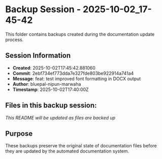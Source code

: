 # Backup Session - 2025-10-02_17-45-42

This folder contains backups created during the documentation update process.

## Session Information
- **Created**: 2025-10-02T17:45:42.881060
- **Commit**: 2ebf734ef773dda7e327fde803be922914a741a4
- **Message**: feat: test improved font formatting in DOCX output
- **Author**: bluepal-nipun-marwaha
- **Timestamp**: 2025-10-02T17:40:00Z

## Files in this backup session:
*This README will be updated as files are backed up*

## Purpose
These backups preserve the original state of documentation files before they are updated by the automated documentation system.
